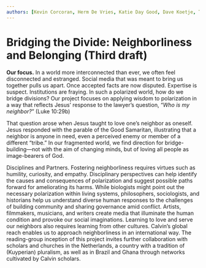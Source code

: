 ```yaml
---
authors: [Kevin Corcoran, Herm De Vries, Katie Day Good, Dave Koetje, Tracy Kuperus]
---
```


# Bridging the Divide: Neighborliness and Belonging (Third draft)

**Our focus.** In a world more interconnected than ever, we often feel disconnected and estranged. Social media that was meant to bring us together pulls us apart. Once accepted facts are now disputed. Expertise is suspect. Institutions are fraying. In such a polarized world, how do we bridge divisions? Our project focuses on applying wisdom to polarization in a way that reflects Jesus’ response to the lawyer’s question, “*Who is my neighbor?*” (Luke 10:29b)

That question arose when Jesus taught to love one’s neighbor as oneself. Jesus responded with the parable of the Good Samaritan, illustrating that a neighbor is anyone in need, even a perceived enemy or member of a different “tribe.” In our fragmented world, we find direction for bridge-building—not with the aim of changing minds, but of loving all people as image-bearers of God.

Disciplines and Partners. Fostering neighborliness requires virtues such as humility, curiosity, and
empathy. Disciplinary perspectives can help identify the causes and consequences of polarization and
suggest possible paths forward for ameliorating its harms. While biologists might point out the necessary
polarization within living systems, philosophers, sociologists, and historians help us understand diverse
human responses to the challenges of building community and sharing governance amid conflict. Artists,
filmmakers, musicians, and writers create media that illuminate the human condition and provoke our
social imaginations.
Learning to love and serve our neighbors also requires learning from other cultures. Calvin’s global reach
enables us to approach neighborliness in an international way. The reading-group inception of this project
invites further collaboration with scholars and churches in the Netherlands, a country with a tradition of
(Kuyperian) pluralism, as well as in Brazil and Ghana through networks cultivated by Calvin scholars.
